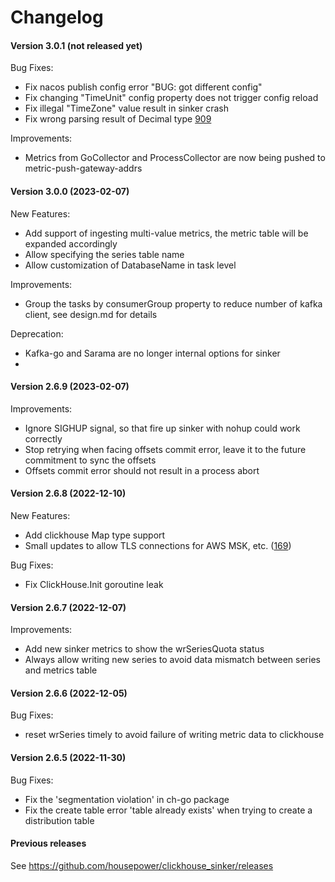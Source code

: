 # Changelog

#### Version 3.0.1 (not released yet)

Bug Fixes:
- Fix nacos publish config error "BUG: got different config"
- Fix changing "TimeUnit" config property does not trigger config reload
- Fix illegal "TimeZone" value result in sinker crash
- Fix wrong parsing result of Decimal type [909](https://github.com/ClickHouse/clickhouse-go/pull/909)

Improvements:
- Metrics from GoCollector and ProcessCollector are now being pushed to metric-push-gateway-addrs

#### Version 3.0.0 (2023-02-07)

New Features:
- Add support of ingesting multi-value metrics, the metric table will be expanded accordingly
- Allow specifying the series table name
- Allow customization of DatabaseName in task level

Improvements:
- Group the tasks by consumerGroup property to reduce number of kafka client, see design.md for details

Deprecation:
- Kafka-go and Sarama are no longer internal options for sinker
- 


#### Version 2.6.9 (2023-02-07)

Improvements:
- Ignore SIGHUP signal, so that fire up sinker with nohup could work correctly
- Stop retrying when facing offsets commit error, leave it to the future commitment to sync the offsets
- Offsets commit error should not result in a process abort


#### Version 2.6.8 (2022-12-10)

New Features:
- Add clickhouse Map type support
- Small updates to allow TLS connections for AWS MSK, etc. 
  ([169](https://github.com/housepower/clickhouse_sinker/pull/169))

Bug Fixes:
- Fix ClickHouse.Init goroutine leak


#### Version 2.6.7 (2022-12-07)

Improvements:
- Add new sinker metrics to show the wrSeriesQuota status
- Always allow writing new series to avoid data mismatch between series and metrics table


#### Version 2.6.6 (2022-12-05)

Bug Fixes:
- reset wrSeries timely to avoid failure of writing metric data to clickhouse


#### Version 2.6.5 (2022-11-30)

Bug Fixes:
- Fix the 'segmentation violation' in ch-go package
- Fix the create table error 'table already exists' when trying to create a distribution table


#### Previous releases

See https://github.com/housepower/clickhouse_sinker/releases